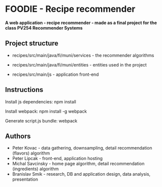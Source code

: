 # FOODIE - Recipe recommender
**A web application - recipe recommender - made as a final project for the class PV254 Recommender Systems**

## Project structure
* recipes/src/main/java/fi/muni/services - the recommender algorithms

* recipes/src/main/java/fi/muni/entities - entities used in the project

* recipes/src/main/js - application front-end

## Instructions
Install js dependencies:
npm install

Install webpack:
npm install -g webpack

Generate script.js bundle:
webpack

## Authors
* Peter Kovac - data gathering, downsampling, detail recommendation (flavors) algorithm
* Peter Lipcak - front-end, application hosting
* Michal Savcinsky - home page algorithm, detail recommendation (ingredients) algorithm
* Branislav Smik - research, DB and application design, data analysis, presentation
